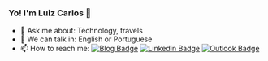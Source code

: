 ### Yo! I'm Luiz Carlos 👋

- 💬 Ask me about: Technology, travels
- 📣 We can talk in: English or Portuguese
- 📫 How to reach me: [![Blog Badge](https://img.shields.io/badge/Blog-luikz.github.io%2Fme-black)](https://luikz.github.io/me/)
[![Linkedin Badge](https://img.shields.io/badge/-LinkedIn-blue?style=flat-square&logo=Linkedin&logoColor=white&link=https://www.linkedin.com/in/luiz-carlos5/)](https://www.linkedin.com/in/luiz-carlos5/)
[![Outlook Badge](https://img.shields.io/badge/-luizcarlos----1%40hotmail.com-blue?style=flat-square&logo=Windows&logoColor=white&link=mailto:luizcarlos--1@hotmail.com)](mailto:luizcarlos--1@hotmail.com)
